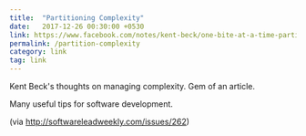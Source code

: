 ```yaml
---
title:  "Partitioning Complexity"
date:   2017-12-26 00:30:00 +0530
link: https://www.facebook.com/notes/kent-beck/one-bite-at-a-time-partitioning-complexity/1716882961677894/
permalink: /partition-complexity
category: link
tag: link
---
```

Kent Beck's thoughts on managing complexity. Gem of an article.

Many useful tips for software development.

(via http://softwareleadweekly.com/issues/262)
